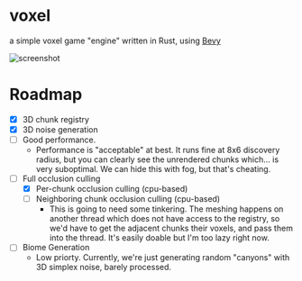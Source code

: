 # voxel

a simple voxel game "engine" written in Rust, using
[Bevy](https://bevyengine.org/)

![screenshot](https://github.com/therealnv6/voxel/blob/master/.assets/screenshot.png)

# Roadmap

- [x] 3D chunk registry
- [x] 3D noise generation
- [ ] Good performance.
  - Performance is "acceptable" at best. It runs fine at 8x6 discovery radius,
    but you can clearly see the unrendered chunks which... is very suboptimal.
    We can hide this with fog, but that's cheating.
- [ ] Full occlusion culling
  - [x] Per-chunk occlusion culling (cpu-based)
  - [ ] Neighboring chunk occlusion culling (cpu-based)
    - This is going to need some tinkering. The meshing happens on another
      thread which does not have access to the registry, so we'd have to get the
      adjacent chunks their voxels, and pass them into the thread. It's easily
      doable but I'm too lazy right now.
- [ ] Biome Generation
  - Low priorty. Currently, we're just generating random "canyons" with 3D
    simplex noise, barely processed.
